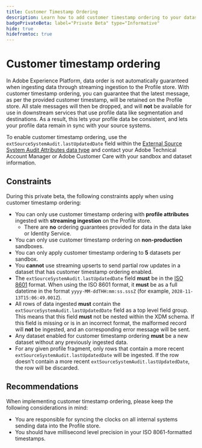 ```yaml
---
title: Customer Timestamp Ordering
description: Learn how to add customer timestamp ordering to your datasets to ensure consistency in your profile data.
badgePrivateBeta: label="Private Beta" type="Informative"
hide: true
hidefromtoc: true
---
```


# Customer timestamp ordering

In Adobe Experience Platform, data order is not automatically guaranteed when ingesting data through streaming ingestion to the Profile store. With customer timestamp ordering, you can guarantee that the latest message, as per the provided customer timestamp, will be retained on the Profile store. All stale messages will then be dropped, and will **not** be available for use in downstream services that use profile data like segmentation and destinations. As a result, this lets your profile data be consistent, and lets your profile data remain in sync with your source systems.

To enable customer timestamp ordering, use the `extSourceSystemAudit.lastUpdatedDate` field within the [External Source System Audit Attributes data type](../xdm/data-types/external-source-system-audit-attributes.md) and contact your Adobe Technical Account Manager or Adobe Customer Care with your sandbox and dataset information.

## Constraints

During this private beta, the following constraints apply when using customer timestamp ordering:

- You can only use customer timestamp ordering with **profile attributes** ingested with **streaming ingestion** on the Profile store. 
  - There are **no** ordering guarantees provided for data in the data lake or Identity Service.
- You can only use customer timestamp ordering on **non-production** sandboxes.
- You can only apply customer timestamp ordering to **5** datasets per sandbox.
- You **cannot** use streaming upserts to send partial row updates in a dataset that has customer timestamp ordering enabled.
- The `extSourceSystemAudit.lastUpdatedDate` field **must** be in the [ISO 8601](https://www.iso.org/iso-8601-date-and-time-format.html) format. When using the ISO 8601 format, it **must** be as a full datetime in the format `yyyy-MM-ddTHH:mm:ss.sssZ` (for example, `2028-11-13T15:06:49.001Z`). 
- All rows of data ingested **must** contain the `extSourceSystemAudit.lastUpdatedDate` field as a top level field group. This means that this field **must** not be nested within the XDM schema. If this field is missing or is in an incorrect format, the malformed record will **not** be ingested, and an corresponding error message will be sent.
- Any dataset enabled for customer timestamp ordering **must** be a new dataset without any previously ingested data.
- For any given profile fragment, only rows that contain a more recent `extSourceSystemAudit.lastUpdatedDate` will be ingested. If the row doesn't contain a more recent `extSourceSystemAudit.lastUpdatedDate`, the row will be discarded.

## Recommendations

When implementing customer timestamp ordering, please keep the following considerations in mind:

- You are responsible for syncing the clocks on all internal systems sending data into the Profile store.
- You should have millisecond level precision in your ISO 8061-formatted timestamps.
